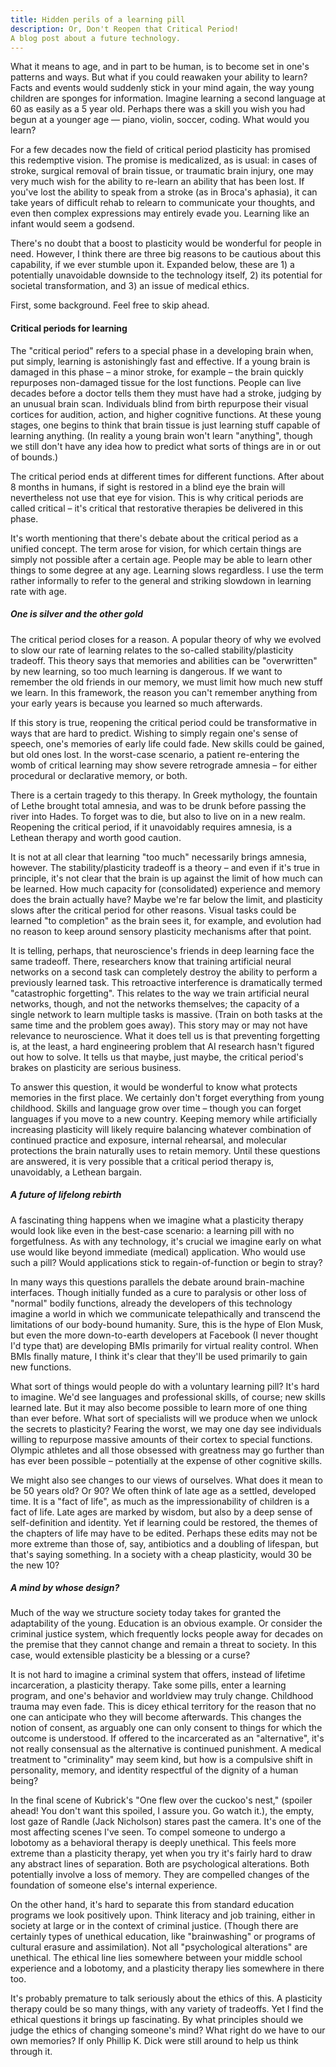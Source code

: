 ```yaml
---
title: Hidden perils of a learning pill
description: Or, Don't Reopen that Critical Period!
A blog post about a future technology.
---
```


What it means to age, and in part to be human, is to become set in one's patterns and ways. But what if you could reawaken your ability to learn? Facts and events would suddenly stick in your mind again, the way young children are sponges for information. Imagine learning a second language at 60 as easily as a 5 year old. Perhaps there was a skill you wish you had begun at a younger age — piano, violin, soccer, coding. What would you learn?

For a few decades now the field of critical period plasticity has promised this redemptive vision. The promise is medicalized, as is usual: in cases of stroke, surgical removal of brain tissue, or traumatic brain injury, one may very much wish for the ability to re-learn an ability that has been lost. If you've lost the ability to speak from a stroke (as in Broca's aphasia), it can take years of difficult rehab to relearn to communicate your thoughts, and even then complex expressions may entirely evade you. Learning like an infant would seem a godsend. 

There's no doubt that a boost to plasticity would be wonderful for people in need. However, I think there are three big reasons to be cautious about this capability, if we ever stumble upon it. Expanded below, these are 1) a potentially unavoidable downside to the technology itself, 2) its potential for societal transformation, and 3) an issue of medical ethics.

First, some background. Feel free to skip ahead. 

#### Critical periods for learning
<font size=”4”>
The "critical period" refers to a special phase in a developing brain when, put simply, learning is astonishingly fast and effective. If a young brain is damaged in this phase – a minor stroke, for example – the brain quickly repurposes non-damaged tissue for the lost functions. People can live decades before a doctor tells them they must have had a stroke, judging by an unusual brain scan. Individuals blind from birth repurpose their visual cortices for audition, action, and higher cognitive functions. At these young stages, one begins to think that brain tissue is just learning stuff capable of learning anything. (In reality a young brain won't learn "anything", though we still don't have any idea how to predict what sorts of things are in or out of bounds.)

The critical period ends at different times for different functions. After about 8 months in humans, if sight is restored in a blind eye the brain will nevertheless not use that eye for vision. This is why critical periods are called critical – it's critical that restorative therapies be delivered in this phase.

It's worth mentioning that there's debate about the critical period as a unified concept. The term arose for vision, for which certain things are simply not possible after a certain age. People may be able to learn other things to some degree at any age. Learning slows regardless. I use the term rather informally to refer to the general and striking slowdown in learning rate with age.
</font>

##### One is silver and the other gold
The critical period closes for a reason. A popular theory of why we evolved to slow our rate of learning relates to the so-called stability/plasticity tradeoff. This theory says that memories and abilities can be "overwritten" by new learning, so too much learning is dangerous. If we want to remember the old friends in our memory, we must limit how much new stuff we learn. In this framework, the reason you can't remember anything from your early years is because you learned so much afterwards.

If this story is true, reopening the critical period could be transformative in ways that are hard to predict. Wishing to simply regain one's sense of speech, one's memories of early life could fade. New skills could be gained, but old ones lost. In the worst-case scenario, a patient re-entering the womb of critical learning may show severe retrograde amnesia – for either procedural or declarative memory, or both.

There is a certain tragedy to this therapy. In Greek mythology, the fountain of Lethe brought total amnesia, and was to be drunk before passing the river into Hades. To forget was to die, but also to live on in a new realm. Reopening the critical period, if it unavoidably requires amnesia, is a Lethean therapy and worth good caution. 

It is not at all clear that learning "too much" necessarily brings amnesia, however. The stability/plasticity tradeoff is a theory – and even if it's true in principle, it's not clear that the brain is up against the limit of how much can be learned. How much capacity for (consolidated) experience and memory does the brain actually have? Maybe we're far below the limit, and plasticity slows after the critical period for other reasons. Visual tasks could be learned "to completion" as the brain sees it, for example, and evolution had no reason to keep around sensory plasticity mechanisms after that point.

It is telling, perhaps, that neuroscience's friends in deep learning face the same tradeoff. There, researchers know that training artificial neural networks on a second task can completely destroy the ability to perform a previously learned task. This retroactive interference is dramatically termed "catastrophic forgetting". This relates to the way we train artificial neural networks, though, and not the networks themselves; the capacity of a single network to learn multiple tasks is massive. (Train on both tasks at the same time and the problem goes away). This story may or may not have relevance to neuroscience. What it does tell us is that preventing forgetting is, at the least, a hard engineering problem that AI research hasn't figured out how to solve. It tells us that maybe, just maybe, the critical period's brakes on plasticity are serious business.

To answer this question, it would be wonderful to know what protects memories in the first place. We certainly don't forget everything from young childhood. Skills and language grow over time – though you can forget languages if you move to a new country. Keeping memory while artificially increasing plasticity will likely require balancing whatever combination of continued practice and exposure, internal rehearsal, and molecular protections the brain naturally uses to retain memory. Until these questions are answered, it is very possible that a critical period therapy is, unavoidably, a Lethean bargain.

##### A future of lifelong rebirth

A fascinating thing happens when we imagine what a plasticity therapy would look like even in the best-case scenario: a learning pill with no forgetfulness. As with any technology, it's crucial we imagine early on what use would like beyond immediate (medical) application. Who would use such a pill? Would applications stick to regain-of-function or begin to stray?

In many ways this questions parallels the debate around brain-machine interfaces. Though initially funded as a cure to paralysis or other loss of "normal" bodily functions, already the developers of this technology imagine a world in which we communicate telepathically and transcend the limitations of our body-bound humanity. Sure, this is the hype of Elon Musk, but even the more down-to-earth developers at Facebook (I never thought I'd type that) are developing BMIs primarily for virtual reality control. When BMIs finally mature, I think it's clear that they'll be used primarily to gain new functions.

What sort of things would people do with a voluntary learning pill? It's hard to imagine. We'd see languages and professional skills, of course; new skills learned late. But it may also become possible to learn more of one thing than ever before. What sort of specialists will we produce when we unlock the secrets to plasticity? Fearing the worst, we may one day see individuals willing to repurpose massive amounts of their cortex to special functions. Olympic athletes and all those obsessed with greatness may go further than has ever been possible – potentially at the expense of other cognitive skills.

We might also see changes to our views of ourselves. What does it mean to be 50 years old? Or 90? We often think of late age as a settled, developed time. It is a "fact of life", as much as the impressionability of children is a fact of life. Late ages are marked by wisdom, but also by a deep sense of self-definition and identity. Yet if learning could be restored, the themes of the chapters of life may have to be edited. Perhaps these edits may not be more extreme than those of, say, antibiotics and a doubling of lifespan, but that's saying something. In a society with a cheap plasticity, would 30 be the new 10?

##### A mind by whose design?

Much of the way we structure society today takes for granted the adaptability of the young. Education is an obvious example. Or consider the criminal justice system, which frequently locks people away for decades on the premise that they cannot change and remain a threat to society. In this case, would extensible plasticity be a blessing or a curse?

It is not hard to imagine a criminal system that offers, instead of lifetime incarceration, a plasticity therapy. Take some pills, enter a learning program, and one's behavior and worldview may truly change. Childhood trauma may even fade. This is dicey ethical territory for the reason that no one can anticipate who they will become afterwards. This changes the notion of consent, as arguably one can only consent to things for which the outcome is understood. If offered to the incarcerated as an "alternative", it's not really consensual as the alternative is continued punishment. A medical treatment to "criminality" may seem kind, but how is a compulsive shift in personality, memory, and identity respectful of the dignity of a human being?

In the final scene of Kubrick's "One flew over the cuckoo's nest," (spoiler ahead! You don't want this spoiled, I assure you. Go watch it.), the empty, lost gaze of Randle (Jack Nicholson) stares past the camera. It's one of the most affecting scenes I've seen. To compel someone to undergo a lobotomy as a behavioral therapy is deeply unethical. This feels more extreme than a plasticity therapy, yet when you try it's fairly hard to draw any abstract lines of separation. Both are psychological alterations. Both potentially involve a loss of memory. They are compelled changes of the foundation of someone else's internal experience.

On the other hand, it's hard to separate this from standard education programs we look positively upon. Think literacy and job training, either in society at large or in the context of criminal justice. (Though there are certainly types of unethical education, like "brainwashing" or programs of cultural erasure and assimilation). Not all "psychological alterations" are unethical. The ethical line lies somewhere between your middle school experience and a lobotomy, and a plasticity therapy lies somewhere in there too.

It's probably premature to talk seriously about the ethics of this. A plasticity therapy could be so many things, with any variety of tradeoffs. Yet I find the ethical questions it brings up fascinating. By what principles should we judge the ethics of changing someone's mind? What right do we have to our own memories? If only Phillip K. Dick were still around to help us think through it.

